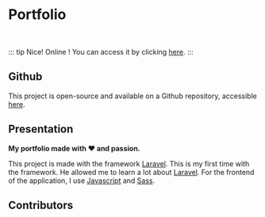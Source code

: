 <script setup>
import { VPTeamMembers } from 'vitepress/theme'

const additionalsMembers = []

const members = [
	...additionalsMembers,
  {
		avatar: "https://github.com/AlxisHenry.png",
		name: "Alexis Henry",
		title: "Contributor",
		links: [
			{ icon: "github", link: "https://github.com/Alxishenry" },
			{
				icon: "linkedin",
				link: "https://www.linkedin.com/in/alexishenry03",
			},
  	],
  },
];

</script>

# Portfolio <Badge type="tip" text="v3.5.2" />

<br>

::: tip Nice!
Online ! You can access it by clicking [here](https://alexishenry.eu).
:::

## Github

This project is open-source and available on a Github repository, accessible [here](https://github.com/AlxisHenry/alexishenry.eu). 

## Presentation

**My portfolio made with :heart: and passion.**

This project is made with the framework [Laravel](https://laravel.com/). This is my first time with the framework. He allowed me to learn a lot about [Laravel](https://laravel.com/). For the frontend of the application, I use [Javascript](https://www.javascript.com/) and [Sass](https://sass-lang.com/).

## Contributors

<VPTeamMembers size="medium" :members="members" />
